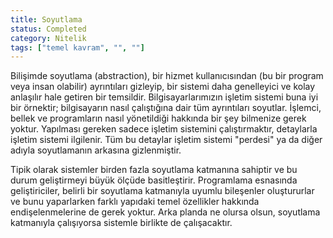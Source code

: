 ```yaml
---
title: Soyutlama
status: Completed
category: Nitelik
tags: ["temel kavram", "", ""]
---
```


Bilişimde soyutlama (abstraction), bir hizmet kullanıcısından (bu bir program veya insan olabilir) ayrıntıları gizleyip, bir sistemi daha genelleyici ve kolay anlaşılır hale getiren bir temsildir.
Bilgisayarlarımızın işletim sistemi buna iyi bir örnektir; bilgisayarın nasıl çalıştığına dair tüm ayrıntıları soyutlar.
İşlemci, bellek ve programların nasıl yönetildiği hakkında bir şey bilmenize gerek yoktur.
Yapılması gereken sadece işletim sistemini çalıştırmaktır, detaylarla işletim sistemi ilgilenir.
Tüm bu detaylar işletim sistemi "perdesi" ya da diğer adıyla soyutlamanın arkasına gizlenmiştir.

Tipik olarak sistemler birden fazla soyutlama katmanına sahiptir ve bu durum geliştirmeyi büyük ölçüde basitleştirir.
Programlama esnasında geliştiriciler, belirli bir soyutlama katmanıyla uyumlu bileşenler oluştururlar ve bunu yaparlarken farklı yapıdaki temel özellikler hakkında endişelenmelerine de gerek yoktur.
Arka planda ne olursa olsun, soyutlama katmanıyla çalışıyorsa sistemle birlikte de çalışacaktır.
